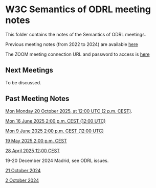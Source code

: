 # W3C Semantics of ODRL meeting notes

This folder contains the notes of the Semantics of ODRL meetings.

Previous meeting notes (from 2022 to 2024) are available [here](https://www.w3.org/community/odrl/wiki/Formal_Semantics_for_ODRL)

The ZOOM meeting connection URL and password to access is [here](https://lists.w3.org/Archives/Member/internal-odrl/2020May/0000.html) 

## Next Meetings 

To be discussed.

## Past Meeting Notes
[Mon Monday 20 October 2025, at 12:00 UTC (2 p.m. CEST)](meeting-2025-10-20.md).

[Mon 16 June 2025 2:00 p.m. CEST (12:00 UTC)](meeting-2025-06-27.md)

[Mon 9 June 2025 2:00 p.m. CEST (12:00 UTC)](meeting-2025-06-09.md)

[19 May 2025 2:00 p.m. CEST](meeting-2025-05-19.md)

[28 April 2025 12:00 CEST](meeting-2025-04-28.md)

19-20 December 2024 Madrid, see ODRL issues.

[21 October 2024](meeting-2024-10-21.md)

[2 October 2024](meeting-2024-10-07.md)

